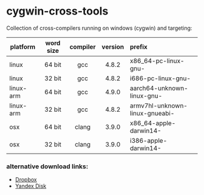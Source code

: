 # cygwin-cross-tools

Collection of cross-compilers running on windows (cygwin) and targeting:

| platform  | word size | compiler | version | prefix                          |
|-----------|:---------:|:--------:|:-------:|:--------------------------------|
| linux     |  64 bit   | gcc      |  4.8.2  | x86_64-pc-linux-gnu-            |
| linux     |  32 bit   | gcc      |  4.8.2  | i686-pc-linux-gnu-              |
| linux-arm |  64 bit   | gcc      |  4.9.0  | aarch64-unknown-linux-gnu-      |
| linux-arm |  32 bit   | gcc      |  4.8.2  | armv7hl-unknown-linux-gnueabi-  |
| osx       |  64 bit   | clang    |  3.9.0  | x86_64-apple-darwin14-          |
| osx       |  32 bit   | clang    |  3.9.0  | i386-apple-darwin14-            |

### alternative download links:

- [Dropbox](https://www.dropbox.com/s/v568l2cpxnum7rz/cygwin-cross.7z)
- [Yandex Disk](https://yadi.sk/d/knCTnE4632SanY)

